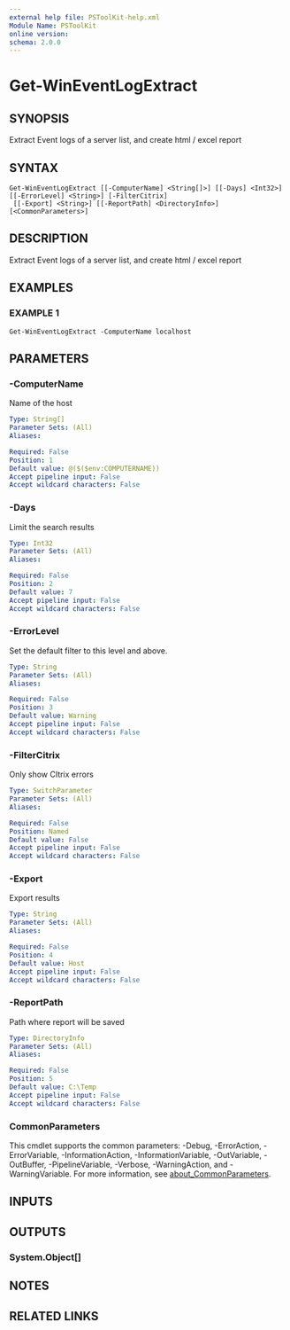 ```yaml
---
external help file: PSToolKit-help.xml
Module Name: PSToolKit
online version:
schema: 2.0.0
---
```


# Get-WinEventLogExtract

## SYNOPSIS
Extract Event logs of a server list, and create html / excel report

## SYNTAX

```
Get-WinEventLogExtract [[-ComputerName] <String[]>] [[-Days] <Int32>] [[-ErrorLevel] <String>] [-FilterCitrix]
 [[-Export] <String>] [[-ReportPath] <DirectoryInfo>] [<CommonParameters>]
```

## DESCRIPTION
Extract Event logs of a server list, and create html / excel report

## EXAMPLES

### EXAMPLE 1
```
Get-WinEventLogExtract -ComputerName localhost
```

## PARAMETERS

### -ComputerName
Name of the host

```yaml
Type: String[]
Parameter Sets: (All)
Aliases:

Required: False
Position: 1
Default value: @($($env:COMPUTERNAME))
Accept pipeline input: False
Accept wildcard characters: False
```

### -Days
Limit the search results

```yaml
Type: Int32
Parameter Sets: (All)
Aliases:

Required: False
Position: 2
Default value: 7
Accept pipeline input: False
Accept wildcard characters: False
```

### -ErrorLevel
Set the default filter to this level and above.

```yaml
Type: String
Parameter Sets: (All)
Aliases:

Required: False
Position: 3
Default value: Warning
Accept pipeline input: False
Accept wildcard characters: False
```

### -FilterCitrix
Only show CItrix errors

```yaml
Type: SwitchParameter
Parameter Sets: (All)
Aliases:

Required: False
Position: Named
Default value: False
Accept pipeline input: False
Accept wildcard characters: False
```

### -Export
Export results

```yaml
Type: String
Parameter Sets: (All)
Aliases:

Required: False
Position: 4
Default value: Host
Accept pipeline input: False
Accept wildcard characters: False
```

### -ReportPath
Path where report will be saved

```yaml
Type: DirectoryInfo
Parameter Sets: (All)
Aliases:

Required: False
Position: 5
Default value: C:\Temp
Accept pipeline input: False
Accept wildcard characters: False
```

### CommonParameters
This cmdlet supports the common parameters: -Debug, -ErrorAction, -ErrorVariable, -InformationAction, -InformationVariable, -OutVariable, -OutBuffer, -PipelineVariable, -Verbose, -WarningAction, and -WarningVariable. For more information, see [about_CommonParameters](http://go.microsoft.com/fwlink/?LinkID=113216).

## INPUTS

## OUTPUTS

### System.Object[]
## NOTES

## RELATED LINKS
